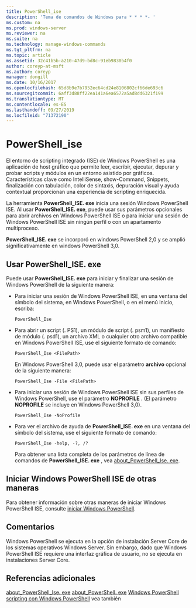 ```yaml
---
title: PowerShell_ise
description: 'Tema de comandos de Windows para * * * *- '
ms.custom: na
ms.prod: windows-server
ms.reviewer: na
ms.suite: na
ms.technology: manage-windows-commands
ms.tgt_pltfrm: na
ms.topic: article
ms.assetid: 32c41b5b-a210-47d9-bd8c-91eb9830b4f0
author: coreyp-at-msft
ms.author: coreyp
manager: dongill
ms.date: 10/16/2017
ms.openlocfilehash: 65d8b9e7b7952ec64cd24e8106802cf66de693c6
ms.sourcegitcommit: 6aff3d88ff22ea141a6ea6572a5ad8dd6321f199
ms.translationtype: MT
ms.contentlocale: es-ES
ms.lasthandoff: 09/27/2019
ms.locfileid: "71372190"
---
```

# <a name="powershell_ise"></a>PowerShell_ise



El entorno de scripting integrado (ISE) de Windows PowerShell es una aplicación de host gráfico que permite leer, escribir, ejecutar, depurar y probar scripts y módulos en un entorno asistido por gráficos. Características clave como IntelliSense, show-Command, Snippets, finalización con tabulación, color de sintaxis, depuración visual y ayuda contextual proporcionan una experiencia de scripting enriquecida.

La herramienta **PowerShell_ISE. exe** inicia una sesión Windows PowerShell ISE. Al usar **PowerShell_ISE. exe**, puede usar sus parámetros opcionales para abrir archivos en Windows PowerShell ISE o para iniciar una sesión de Windows PowerShell ISE sin ningún perfil o con un apartamento multiproceso.

**PowerShell_ISE. exe** se incorporó en windows PowerShell 2,0 y se amplió significativamente en windows PowerShell 3,0.

## <a name="using-powershell_iseexe"></a>Usar PowerShell_ISE. exe

Puede usar **PowerShell_ISE. exe** para iniciar y finalizar una sesión de Windows PowerShell de la siguiente manera:
- Para iniciar una sesión de Windows PowerShell ISE, en una ventana del símbolo del sistema, en Windows PowerShell, o en el menú Inicio, escriba:  
  ```
  PowerShell_Ise
  ```  
- Para abrir un script (. PS1), un módulo de script (. psm1), un manifiesto de módulo (. psd1), un archivo XML o cualquier otro archivo compatible en Windows PowerShell ISE, use el siguiente formato de comando:  
  ```
  PowerShell_Ise <FilePath>
  ```  
  En Windows PowerShell 3,0, puede usar el parámetro **archivo** opcional de la siguiente manera:  
  ```
  PowerShell_Ise -File <FilePath>
  ```  
- Para iniciar una sesión de Windows PowerShell ISE sin sus perfiles de Windows PowerShell, use el parámetro **NOPROFILE** . (El parámetro **NOPROFILE** se incluye en Windows PowerShell 3,0).  
  ```
  PowerShell_Ise -NoProfile
  ```  
- Para ver el archivo de ayuda de **PowerShell_ISE. exe** en una ventana del símbolo del sistema, use el siguiente formato de comando:  
  ```
  PowerShell_Ise -help, -?, /?
  ```  
  Para obtener una lista completa de los parámetros de línea de comandos de **PowerShell_ISE. exe** , vea [about_PowerShell_Ise. exe](https://go.microsoft.com/fwlink/?LinkId=256512).

## <a name="start-windows-powershell-ise-in-other-ways"></a>Iniciar Windows PowerShell ISE de otras maneras

Para obtener información sobre otras maneras de iniciar Windows PowerShell ISE, consulte [iniciar Windows PowerShell](https://go.microsoft.com/fwlink/?LinkID=135259).

## <a name="remarks"></a>Comentarios

Windows PowerShell se ejecuta en la opción de instalación Server Core de los sistemas operativos Windows Server. Sin embargo, dado que Windows PowerShell ISE requiere una interfaz gráfica de usuario, no se ejecuta en instalaciones Server Core.

## <a name="additional-references"></a>Referencias adicionales

[about_PowerShell_Ise. exe](https://go.microsoft.com/fwlink/?LinkId=256512)
[about_PowerShell. exe](https://go.microsoft.com/fwlink/?LinkID=113439)
[Windows PowerShell](https://go.microsoft.com/fwlink/?LinkID=107116)
[scripting con Windows PowerShell](https://technet.microsoft.com/scriptcenter/dd742419) vea también